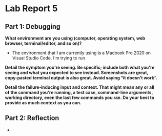 # Lab Report 5
## Part 1: Debugging
**What environment are you using (computer, operating system, web browser, terminal/editor, and so on)?**
* The environment that I am currently using is a Macbook Pro 2020 on Visual Studio Code. I'm trying to run 

**Detail the symptom you're seeing. Be specific; include both what you're seeing and what you expected to see instead. Screenshots are great, copy-pasted terminal output is also great. Avoid saying “it doesn't work”.**

**Detail the failure-inducing input and context. That might mean any or all of the command you're running, a test case, command-line arguments, working directory, even the last few commands you ran. Do your best to provide as much context as you can.**

## Part 2: Reflection
*
